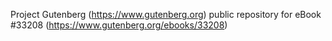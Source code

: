 Project Gutenberg (https://www.gutenberg.org) public repository for eBook #33208 (https://www.gutenberg.org/ebooks/33208)
